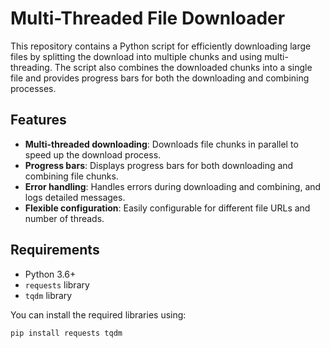 # Multi-Threaded File Downloader

This repository contains a Python script for efficiently downloading large files by splitting the download into multiple chunks and using multi-threading. The script also combines the downloaded chunks into a single file and provides progress bars for both the downloading and combining processes.

## Features

- **Multi-threaded downloading**: Downloads file chunks in parallel to speed up the download process.
- **Progress bars**: Displays progress bars for both downloading and combining file chunks.
- **Error handling**: Handles errors during downloading and combining, and logs detailed messages.
- **Flexible configuration**: Easily configurable for different file URLs and number of threads.

## Requirements

- Python 3.6+
- `requests` library
- `tqdm` library

You can install the required libraries using:
```bash
pip install requests tqdm
